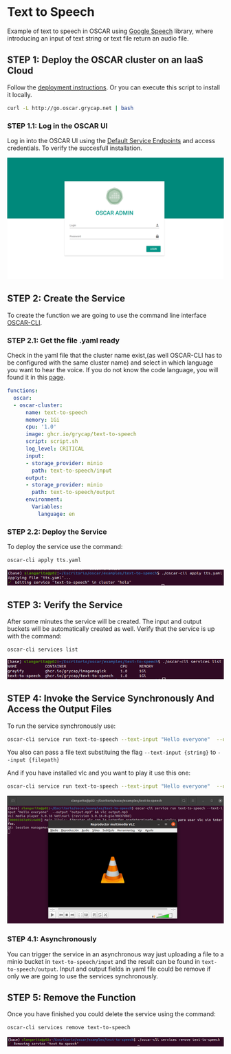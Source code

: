 # Text to Speech

Example of text to speech in OSCAR using [Google Speech](https://pypi.org/project/google-speech/) library, where introducing an input of text string or text file return an audio file.

## STEP 1: Deploy the OSCAR cluster on an IaaS Cloud

Follow the [deployment instructions](https://o-scar.readthedocs.io/en/latest/deploy.html). Or you can execute this script to install it locally.
```sh
curl -L http://go.oscar.grycap.net | bash
```


### STEP 1.1: Log in the OSCAR UI

Log in into the OSCAR UI using the [Default Service Endpoints](https://o-scar.readthedocs.io/en/latest/usage.html#default-service-endpoints) and access credentials. To verify the succesfull installation.

![01-oscar-login.png](img/01-oscar-login.png)



## STEP 2: Create the Service

To create the function we are going to use the command line interface [OSCAR-CLI](https://docs.oscar.grycap.net/oscar-cli/).

### STEP 2.1: Get the file .yaml ready

Check in the yaml file that the cluster name exist,(as well OSCAR-CLI has to be configured with the same cluster name) and select in which language you want to hear the voice. If you do not know the code language, you will found it in this [page](https://www.andiamo.co.uk/resources/iso-language-codes/).

```yaml
functions:
  oscar:
  - oscar-cluster:
      name: text-to-speech
      memory: 1Gi
      cpu: '1.0'
      image: ghcr.io/grycap/text-to-speech
      script: script.sh
      log_level: CRITICAL
      input:
      - storage_provider: minio
        path: text-to-speech/input
      output:
      - storage_provider: minio
        path: text-to-speech/output
      environment: 
        Variables:
          language: en
```




### STEP 2.2: Deploy the Service

To deploy the service use the command:
```sh
oscar-cli apply tts.yaml
```
![03-oscar-apply.png](img/03-oscar-apply.png)



## STEP 3: Verify the Service

After some minutes the service will be created. The input and output buckets will be automatically created as well. Verify that the service is up with the command:

```sh
oscar-cli services list
```

![04-oscar-checkServices.png](img/04-oscar-checkServices.png)


## STEP 4: Invoke the Service Synchronously And Access the Output Files

To run the service synchronously use:
```sh
oscar-cli service run text-to-speech --text-input "Hello everyone"  --output "output.mp3"
```
You also can pass a file text substituing the flag `--text-input {string}` to `--input {filepath}`

And if you have installed vlc and you want to play it use this one:
```sh
oscar-cli service run text-to-speech --text-input "Hello everyone"  --output "output.mp3" && vlc output.mp3
```
![05-oscar-run.png](img/05-oscar-run.png)


### STEP 4.1: Asynchronously

You can trigger the service in an asynchronous way just uploading a file to a minio bucket in `text-to-speech/input` and the result can be found in `text-to-speech/output`. Input and output fields in yaml file could be remove if only we are going to use the services synchronously.

## STEP 5: Remove the Function


Once you have finished you could delete the service using the command:

```sh
oscar-cli services remove text-to-speech
```

![06-oscar-remove.png](img/06-oscar-remove.png)